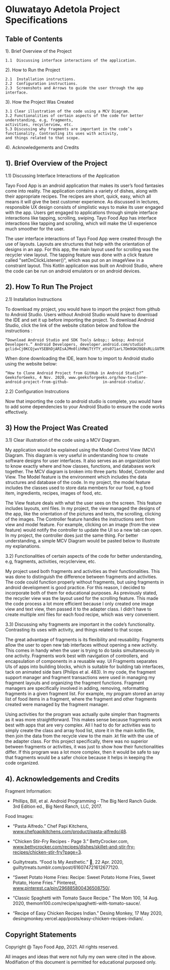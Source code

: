 # Oluwatayo Adetola Project Specifications


## Table of Contents 

1). Brief Overview of the Project 

    1.1  Discussing interface interactions of the application.

2). How to Run the Project 

    2.1  Installation instructions.
    2.2  Configuration instructions.
    2.3  Screenshots and Arrows to guide the user through the app interface. 

3). How the Project Was Created

	3.1 Clear illustration of the code using a MCV Diagram.
    3.2 Functionalities of certain aspects of the code for better understanding, e.g, fragments, 
    activities, recyclerview, etc.
    5.3 Discussing why fragments are important in the code’s functionality. Contrasting its uses with activity, 
    and things related to that scope.  

4). Acknowledgements and Credits

 
## 1). Brief Overview of the Project  

1.1)   Discussing Interface Interactions of the Application

Tayo Food App is an android application that makes its user’s food fantasies come into reality. The application contains a variety of dishes, along with their appropriate recipes. The recipes are short, quick, easy, which all means it will give the best customer experience. As discussed in lectures, responsible UX design consists of simplistic ways to make its user engaged with the app. Users get engaged to applications through simple interface interactions like tapping, scrolling, swiping. Tayo Food App has interface interactions like tapping and scrolling, which will make the UI experience much smoother for the user. 

The user interface interactions of Tayo Food App were created through the use of layouts. Layouts are structures that help with the orientation of designs in an app. For this app, the main layout used for scrolling was the recycler view layout. The tapping feature was done with a click feature called "setOnClickListener()", which was put on an imageView in a constraint layout. This Kotlin application was built on Android Studio, where the code can be run on android emulators or on android devices.


## 2). How To Run The Project 

2.1)  Installation Instructions

To download my project, you would have to import the project from github to Android Studio. Users without Android Studio would have to download the IDE and set it up before importing the project. To download Android Studio, click the link of the website citation below and follow the instructions : 

    “Download Android Studio and SDK Tools &nbsp;: &nbsp; Android Developers.” Android Developers, developer.android.com/studio?gclid=Cj0KCQjwvYSEBhDjARIsAJMn0lihRWiTtYTY_eVs071arL7Dm9GHJ9Q8sRLLGUTMi3AowNpA_33WrAQaAhPrEALw_wcB&amp;gclsrc=aw.ds. 

When done downloading the IDE, learn how to import to Android studio using the website below:

    “How to Clone Android Project from GitHub in Android Studio?” GeeksforGeeks, 4 Nov. 2020, www.geeksforgeeks.org/how-to-clone-android-project-from-github-               in-android-studio/. 
    
2.2)  Configuration Instrcutions

Now that importing the code to android studio is complete, you would have to add some dependencies to your Android Studio to ensure the code works effectively.


## 3) How the Project Was Created


3.1)    Clear illustration of the code using a MCV Diagram.

My application would be explained using the Model Control View (MCV) Diagram. This diagram is very useful in understanding how to create software designs for user interfaces. It also serves as an organization tool to know exactly where and how classes, functions, and databases work together. The MCV diagram is broken into three parts: Model, Controller and View. The Model feature is the environment which includes the data structures and database of the code. In my project, the model feature includes the classes used to store data members for our food, e.g food item, ingredients, recipes, images of food, etc. 

The View feature deals with what the user sees on the screen. This feature includes layouts, xml files. In my project, the view managed the designs of the app, like the orientation of the pictures and texts, the scrolling, clicking of the images. The Controller feature handles the instructions sent from view and model feature. For example, clicking on an image (from the view feature) would notify the controller to update the UI so a new tab can open. In my project, the controller does just the same thing. For better understanding, a simple MCV Diagram would be pasted below to illustrate my explanations. 


3.2)    Functionalities of certain aspects of the code for better understanding, e.g, fragments, activities, recyclerview, etc.

My project used both fragments and activities as their functionalities. This was done to distinguish the difference between fragments and activities. The code could function properly without fragments, but using fragments in android development is good practice. For this reason, I decided to incorporate both of them for educational purposes. As previously stated, the recycler view was the layout used for the scrolling feature. This made the code process a lot more efficient because I only created one image view and text view, then passed it to the adapter class. I didn’t have to create multiple xml files for each food recipe, which was very convenient.  

3.3)    Discussing why fragments are important in the code’s functionality. Contrasting its uses with activity, and things related to that scope. 

The great advantage of fragments is its flexibility and reusability. Fragments allow the user to open new tab interfaces without opening a new activity. This comes in handy when the user is trying to do tasks simultaneously in one activity. Fragments work best with navigation of controllers, and encapsulation of components in a reusable way. UI Fragments separates UIs of apps into building blocks, which is suitable for building tab interfaces, tack on animated side bars (Philips et al. 483).  In my code, the fragment support manager and fragment transactions were used in managing my fragment layouts and organizing the fragment functions. Fragment managers are specifically involved in adding, removing, reformatting fragments in a given fragment list. For example, my program stored an array list of food items in a fragment, where the fragment and other fragments created were managed by the fragment manager. 

Using activities for the program was actually quite simpler than fragments as it was more straightforward. This makes sense because fragments work best with apps that are very complex. All I had to do for activities was to simply create the class and array food list, store it in the main kotlin file, then join the data from the recycle view to the main .kt file with the use of the adapter class. For this project specifically, there was no superior between fragments or activities, it was just to show how their functionalities differ. If this program was a lot more complex, then it would be safe to say that fragments would be a safer choice because it helps in keeping the code organized. 



## 4).    Acknowledgements and Credits 
Fragment Information:

- Phillips, Bill, et al. Android Programming - The Big Nerd Ranch Guide. 3rd Edition ed., Big Nerd Ranch, LLC, 2017. 


Food Images:

- “Pasta Alfredo.” Chef Papi Kitchens, www.chefpapikitchens.com/product/pasta-alfredo/48. 

- “Chicken Stir-Fry Recipes - Page 3.” BettyCrocker.com, www.bettycrocker.com/recipes/dishes/skillet-and-stir-fry-recipes/chicken-stir-fry?page=3. 

- Guiltytreats. “Food Is My Aesthetic.” 🍦, 22 Apr. 2020, guiltytreats.tumblr.com/post/616074721612677120. 

- “Sweet Potato Home Fries: Recipe: Sweet Potato Home Fries, Sweet Potato, Home Fries.” Pinterest, www.pinterest.ca/pin/296885800436508750/. 

- “Classic Spaghetti with Tomato Sauce Recipe.” The Mom 100, 14 Aug. 2020, themom100.com/recipe/spaghetti-with-tomato-sauce/. 

- “Recipe of Easy Chicken Recipes Indian.” Desing Monkey, 17 May 2020, desingmonkey.vercel.app/posts/easy-chicken-recipes-indian/. 

## Copyright Statements

Copyright @ Tayo Food App, 2021. All rights reserved.

All images and ideas that were not fully my own were cited in the above.
Modifiation of this document is permitted for educational purposed only. 
